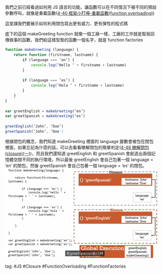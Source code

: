 我們之前已經看過如何用 JS 語言的功能，讓函數可以在不同情況下被不同的預設參數呼叫，就像是重載函數([4-40 框架小叮嚀-重載函數(function overloading)](4-40%20框架小叮嚀-重載函數(function%20overloading).md))

這堂課我們要展示如何利用閉包寫出更有威力、更有彈性的程式碼
  
底下的這個 makeGreeting function 就像一個工廠一樣，工廠的工作就是幫我回傳做事的函數，我們給這樣型態的函數一個名字，就是 function factories
```js
function makeGreeting (language) {
	return function (firstname, lastname) {
		if (language === ‘en’) {
			console.log(‘Hello ‘ + firstname + lastname)
		}

		if (language === ‘es’) {
			console.log(‘Hola ‘ + firstname + lastname)
		}
	}
}

var greetEnglish = makeGreeting(‘en’)
var greetSpanish = makeGreeting(‘es’)

greetEnglish(‘John’, ‘Doe’)
greetSpanish(‘John’, ‘Doe')
```

根據閉包的概念，我們知道 makeGreeting 裡面的 language 變數會被包在閉包裡面，如果忘記為什麼的話，可以去看看暸解閉包的簡單判定([4-46 暸解閉包(closure)(一)](4-46%20暸解閉包(closure)(一).md))，而且我們還知道 greetEnglish 和 greetSpanish 會創造出兩個記憶體空間不同的執行環境，所以最後 greetEnglish 會自己包著一個 language = ‘en’ 的閉包，然後 greetSpanish 會自己包著一個 language = ‘es’ 的閉包。    
![](./photo/Pasted%20image%2020221101232135.png)

tag: #JS #Closure #FunctionOverloading #FunctionFactories